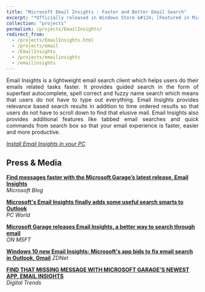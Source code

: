 ```yaml
---
title: "Microsoft Email Insights : Faster and Better Email Search"
excerpt: "*Officially released in Windows Store &#124; [Featured in Microsoft Blog](https://goo.gl/kt17Zm)*"
collection: "projects"
permalink: /projects/EmailInsights/
redirect_from:
  - /projects/EmailInsights.html
  - /projects/email
  - /EmailInsights
  - /projects/emailinsights
  - /emailinsights
---
```


<p align="justify">Email Insights is a lightweight email search client which helps users do their emails related tasks faster. It provides guided search in the form of superfast autocomplete, spell correct and fuzzy name search which means that users do not have to type out everything. Email Insights provides relevance based search results in addition to time ordered results so that users do not have to scroll down to find that elusive mail. Email Insights also provides additional features like tabbed email searches and quick commands from search box so that your email experience is faster, easier and more productive.</p>

[*Install Email Insights in your PC*](https://www.microsoft.com/store/apps/9nr1zgswxpb7?cid=garage_store_link)  

Press & Media
----
[**Find messages faster with the Microsoft Garage’s latest release, Email Insights**](https://goo.gl/kt17Zm)  
*Microsoft Blog*

[**Microsoft's Email Insights finally adds some useful search smarts to Outlook**](https://goo.gl/eEvjDM)  
*PC World*

[**Microsoft Garage releases Email Insights, a better way to search through email**](https://goo.gl/LPz8ys)  
*ON MSFT*

[**Windows 10 new Email Insights: Microsoft's app bids to fix email search in Outlook, Gmail**](https://goo.gl/eXDWGX)
*ZDNet*

[**FIND THAT MISSING MESSAGE WITH MICROSOFT GARAGE'S NEWEST APP, EMAIL INSIGHTS**](https://goo.gl/BLqt9L)  
*Digital Trends*

